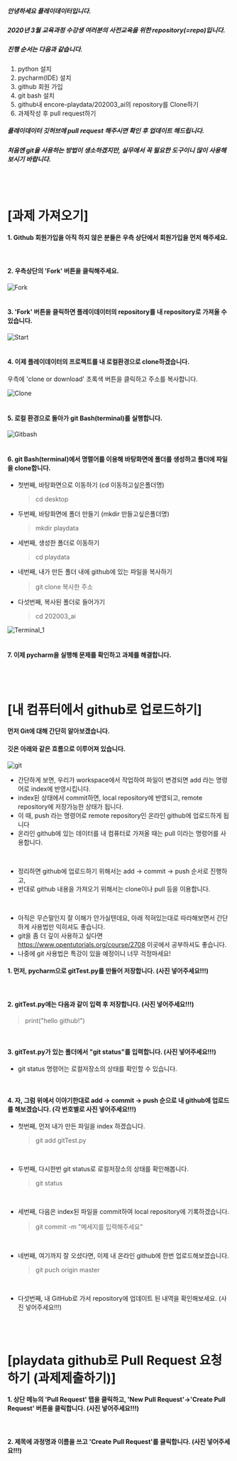 ##### 안녕하세요 플레이데이터입니다. 
##### 2020년 3월 교육과정 수강생 여러분의 사전교육을 위한 repository(=repo)입니다.

##### 진행 순서는 다음과 같습니다.
1. python 설치
2. pycharm(IDE) 설치
3. github 회원 가입
4. git bash 설치
5. github내 encore-playdata/202003_ai의 repository를 Clone하기
6. 과제작성 후 pull request하기

##### 플레이데이터 깃허브에 pull request 해주시면 확인 후 업데이트 해드립니다.
##### 처음엔 git을 사용하는 방법이 생소하겠지만, 실무에서 꼭 필요한 도구이니 많이 사용해보시기 바랍니다.
<br/><br/>

# [과제 가져오기] 

#### 1. Github 회원가입을 아직 하지 않은 분들은 우측 상단에서 회원가입을 먼저 해주세요. 
<br/>

#### 2. 우측상단의 'Fork' 버튼을 클릭해주세요.
![Fork](images/fork.PNG)
<br/><br/>

#### 3. 'Fork' 버튼을 클릭하면 플레이데이터의 repository를 내 repository로 가져올 수 있습니다.
![Start](images/start.PNG)
<br/><br/>

#### 4. 이제 플레이데이터의 프로젝트를 내 로컬환경으로 clone하겠습니다.
우측에 'clone or download' 초록색 버튼을 클릭하고 주소를 복사합니다. 

![Clone](images/cloning.PNG)
<br/><br/>

#### 5. 로컬 환경으로 돌아가 git Bash(terminal)를 실행합니다. 
![Gitbash](images/gitbash.png)
<br/><br/>

#### 6. git Bash(terminal)에서 명렬어를 이용해 바탕화면에 폴더를 생성하고 폴더에 파일을 clone합니다.

- 첫번째, 바탕화면으로 이동하기 (cd 이동하고싶은폴더명)
     <blockquote> cd desktop </blockquote>

- 두번째, 바탕화면에 폴더 만들기 (mkdir 만들고싶은폴더명)
     <blockquote> mkdir playdata </blockquote>

- 세번째, 생성한 폴더로 이동하기
     <blockquote> cd playdata </blockquote>

- 네번째, 내가 만든 폴더 내에 github에 있는 파일을 복사하기
     <blockquote> git clone 복사한 주소 </blockquote>

- 다섯번째, 복사된 폴더로 들어가기
     <blockquote> cd 202003_ai </blockquote>

![Terminal_1](images/terminal_01.PNG)
<br/><br/>

#### 7. 이제 pycharm을 실행해 문제를 확인하고 과제를 해결합니다. 
<br/><br/>

# [내 컴퓨터에서 github로 업로드하기]

#### 먼저 Git에 대해 간단히 알아보겠습니다.
#### 깃은 아래와 같은 흐름으로 이루어져 있습니다.
![git](images/git.png)

- 간단하게 보면, 우리가 workspace에서 작업하여 파일이 변경되면 add 라는 명령어로 index에 반영시킵니다.
- index된 상태에서 commit하면, local repository에 반영되고, remote repository에 저장가능한 상태가 됩니다.
- 이 때, push 라는 명령어로 remote repository인 온라인 github에 업로드하게 됩니다
- 온라인 github에 있는 데이터를 내 컴퓨터로 가져올 때는 pull 이라는 명령어를 사용합니다.

<br/>

- 정리하면 github에 업로드하기 위해서는 add -> commit -> push 순서로 진행하고,
- 반대로 github 내용을 가져오기 위해서는 clone이나 pull 등을 이용합니다.

<br/>

- 아직은 무슨말인지 잘 이해가 안가실텐데요, 아래 적혀있는대로 따라해보면서 간단하게 사용법만 익히셔도 좋습니다.
- git을 좀 더 깊이 사용하고 싶다면 https://www.opentutorials.org/course/2708 이곳에서 공부하셔도 좋습니다.
- 나중에 git 사용법은 특강이 있을 예정이니 너무 걱정마세요!

#### 1. 먼저, pycharm으로 gitTest.py를 만들어 저장합니다. (사진 넣어주세요!!!)
<br/>

#### 2. gitTest.py에는 다음과 같이 입력 후 저장합니다. (사진 넣어주세요!!!)
<blockquote> print("hello github!") </blockquote>
<br/>

#### 3. gitTest.py가 있는 폴더에서 "git status"를 입력합니다. (사진 넣어주세요!!!)
- git status 명령어는 로컬저장소의 상태를 확인할 수 있습니다.
<br/>

#### 4. 자, 그럼 위에서 이야기한대로 add -> commit -> push 순으로 내 github에 업로드를 해보겠습니다. (각 번호별로 사진 넣어주세요!!!)

- 첫번째, 먼저 내가 만든 파일을 index 하겠습니다.
     <blockquote> git add gitTest.py </blockquote>
<br/>

- 두번째, 다시한번 git status로 로컬저장소의 상태를 확인해봅니다.
     <blockquote> git status </blockquote>
<br/>

- 세번째, 다음은 index된 파일을 commit하여 local repository에 기록하겠습니다.
     <blockquote> git commit -m "메세지를 입력해주세요" </blockquote>
<br/>

- 네번째, 여기까지 잘 오셨다면, 이제 내 온라인 github에 한번 업로드해보겠습니다.
     <blockquote> git puch origin master </blockquote>
<br/>

- 다섯번째, 내 GitHub로 가서 repository에 업데이트 된 내역을 확인해보세요. (사진 넣어주세요!!!)

<br/>
<br/>

# [playdata github로 Pull Request 요청하기 (과제제출하기)]

#### 1. 상단 메뉴의 'Pull Request' 탭을 클릭하고, 'New Pull Request'->'Create Pull Request' 버튼을 클릭합니다. (사진 넣어주세요!!!)
<br/>

#### 2. 제목에 과정명과 이름을 쓰고 'Create Pull Request'를 클릭합니다. (사진 넣어주세요!!!)
<br/>
